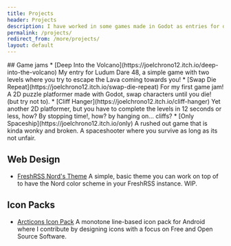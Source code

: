 ```yaml
---
title: Projects
header: Projects
description: I have worked in some games made in Godot as entries for different game jams, I've also done translations or documentation in a few projects. I also designed icons for apps and icons packs. Here is some of my work!
permalink: /projects/
redirect_from: /more/projects/
layout: default
---
```


<article markdown="1">
## Game jams
* [Deep Into the Volcano](https://joelchrono12.itch.io/deep-into-the-volcano)
    My entry for Ludum Dare 48, a simple game with two levels where you try to escape the Lava coming towards you!
* [Swap Die Repeat](https://joelchrono12.itch.io/swap-die-repeat)
    For my first game jam! A 2D puzzle platformer made with Godot, swap characters until you die! (but try not to).
* [Cliff Hanger](https://joelchrono12.itch.io/cliff-hanger)
    Yet another 2D platformer, but you have to complete the levels in 12 seconds or less, how? By stopping time!, how? by hanging on... cliffs?
* [Only Spaceship](https://joelchrono12.itch.io/only)
    A rushed out game that is kinda wonky and broken. A spaceshooter where you survive as long as its not unfair.

## Web Design
* [FreshRSS Nord's Theme](https://github.com/joelchrono12/freshrss-nord-theme)
    A simple, basic theme you can work on top of to have the Nord color scheme in your FreshRSS instance. WIP.

## Icon Packs
* [Arcticons Icon Pack](https://github.com/Donnnno/Arcticons)
    A monotone line-based icon pack for Android where I contribute by designing icons with a focus on Free and Open Source Software.
</article>
